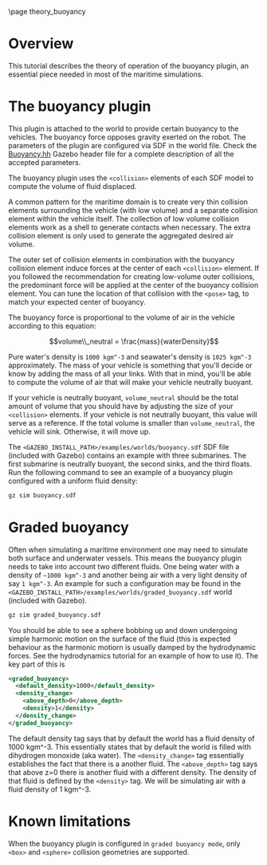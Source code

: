 \page theory_buoyancy

# Overview

This tutorial describes the theory of operation of the buoyancy plugin, an
essential piece needed in most of the maritime simulations.

# The buoyancy plugin

This plugin is attached to the world to provide certain buoyancy to the
vehicles. The buoyancy force opposes gravity exerted on the robot. The
parameters of the plugin are configured via SDF in the world file. Check the
[Buoyancy.hh](https://github.com/gazebosim/gz-sim/blob/main/src/systems/buoyancy/Buoyancy.hh)
Gazebo header file for a complete description of all the accepted parameters.

The buoyancy plugin uses the `<collision>` elements of each SDF model to compute
the volume of fluid displaced. 

A common pattern for the maritime domain is to create very thin collision
elements surrounding the vehicle (with low volume) and a separate collision
element within the vehicle itself. The collection of low volume collision
elements work as a shell to generate contacts when necessary. The extra
collision element is only used to generate the aggregated desired air volume.

The outer set of collision elements in combination with the buoyancy collision 
element induce forces at the center of each `<collision>` element. If you
followed the recommendation for creating low-volume outer collisions, the
predominant force will be applied at the center of the buoyancy collision
element. You can tune the location of that collision with the `<pose>` tag,
to match your expected center of buoyancy.

The buoyancy force is proportional to the volume of air in the vehicle according
to this equation:

$$volume\\_neutral = \frac{mass}{waterDensity}$$

Pure water's density is `1000 kgm^-3` and seawater's density is `1025 kgm^-3`
approximately. The mass of your vehicle is something that you'll decide or know
by adding the mass of all your links. With that in mind, you'll be able to
compute the volume of air that will make your vehicle neutrally buoyant.

If your vehicle is neutrally buoyant, `volume_neutral` should be the total
amount of volume that you should have by adjusting the size of your
`<collision>` elements. If your vehicle is not neutrally buoyant, this value
will serve as a reference. If the total volume is smaller than `volume_neutral`,
the vehicle will sink. Otherwise, it will move up.

The `<GAZEBO_INSTALL_PATH>/examples/worlds/buoyancy.sdf` SDF file (included with
Gazebo) contains an example with three submarines. The first submarine is
neutrally buoyant, the second sinks, and the third floats. Run the following
command to see an example of a buoyancy plugin configured with a uniform fluid
density:

```bash
gz sim buoyancy.sdf
```

# Graded buoyancy

Often when simulating a maritime environment one may need to simulate both
surface and underwater vessels. This means the buoyancy plugin needs to
take into account two different fluids. One being water with a density of
`~1000 kgm^-3` and another being air with a very light density of say `1 kgm^-3`.
An example for such a configuration may be found in the
`<GAZEBO_INSTALL_PATH>/examples/worlds/graded_buoyancy.sdf` world (included
with Gazebo).

```bash
gz sim graded_buoyancy.sdf
```

You should be able to see a sphere bobbing up and down undergoing simple
harmonic motion on the surface of the fluid (this is expected behaviour
as the harmonic motiorn is usually damped by the hydrodynamic forces. See the
hydrodynamics tutorial for an example of how to use it). The key part of this is

```xml
<graded_buoyancy>
  <default_density>1000</default_density>
  <density_change>
    <above_depth>0</above_depth>
    <density>1</density>
  </density_change>
</graded_buoyancy>
```

The default density tag says that by default the world has a fluid density
of 1000 kgm^-3. This essentially states that by default the world is filled
with dihydrogen monoxide (aka water). The `<density_change>` tag essentially
establishes the fact that there is a another fluid. The `<above_depth>` tag says
that above z=0 there is another fluid with a different density. The density of
that fluid is defined by the `<density>` tag. We will be simulating air with a
fluid density of 1 kgm^-3.

# Known limitations

When the buoyancy plugin is configured in `graded buoyancy mode`, only `<box>`
and `<sphere>` collision geometries are supported.
